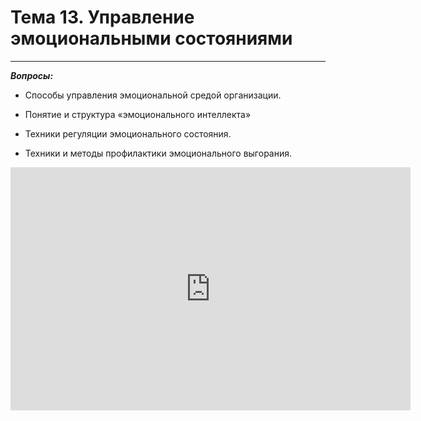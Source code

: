 # Тема 13. Управление эмоциональными состояниями

---

***Вопросы:***

- Способы управления эмоциональной средой организации. 

- Понятие и структура «эмоционального интеллекта» 

- Техники регуляции эмоционального состояния. 

- Техники и методы профилактики эмоционального выгорания.


<iframe src="https://docs.google.com/presentation/d/e/2PACX-1vTzSCHjL6OVPYOFvnQkGr0z1cecaDEGqPKm2Loqc1yyM4VtmCk469Cv6CPhvJY4lR-JkWECI38yrtUE/embed?start=false&loop=false&delayms=3000" frameborder="0" width="640" height="389" allowfullscreen="true" mozallowfullscreen="true" webkitallowfullscreen="true"></iframe>